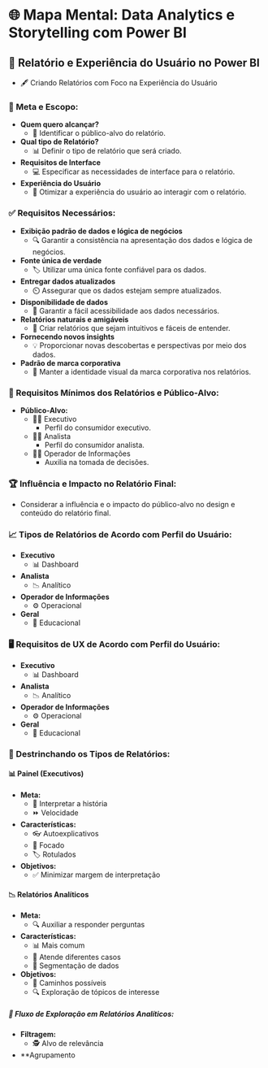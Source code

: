 # 🌐 Mapa Mental: Data Analytics e Storytelling com Power BI

## 📝 Relatório e Experiência do Usuário no Power BI
- 🖋️ Criando Relatórios com Foco na Experiência do Usuário

### 🎯 Meta e Escopo:
- **Quem quero alcançar?**
  - 🎯 Identificar o público-alvo do relatório.
- **Qual tipo de Relatório?**
  - 📊 Definir o tipo de relatório que será criado.
- **Requisitos de Interface**
  - 💻 Especificar as necessidades de interface para o relatório.
- **Experiência do Usuário**
  - 🌟 Otimizar a experiência do usuário ao interagir com o relatório.

### ✅ Requisitos Necessários:
- **Exibição padrão de dados e lógica de negócios**
  - 🔍 Garantir a consistência na apresentação dos dados e lógica de negócios.
- **Fonte única de verdade**
  - 🏷️ Utilizar uma única fonte confiável para os dados.
- **Entregar dados atualizados**
  - ⏲️ Assegurar que os dados estejam sempre atualizados.
- **Disponibilidade de dados**
  - 📂 Garantir a fácil acessibilidade aos dados necessários.
- **Relatórios naturais e amigáveis**
  - 🤝 Criar relatórios que sejam intuitivos e fáceis de entender.
- **Fornecendo novos insights**
  - 💡 Proporcionar novas descobertas e perspectivas por meio dos dados.
- **Padrão de marca corporativa**
  - 🎨 Manter a identidade visual da marca corporativa nos relatórios.

### 👥 Requisitos Mínimos dos Relatórios e Público-Alvo:
- **Público-Alvo:**
  - 🧑‍💼 Executivo
    - Perfil do consumidor executivo.
  - 👨‍🔬 Analista
    - Perfil do consumidor analista.
  - 🧑‍💻 Operador de Informações
    - Auxilia na tomada de decisões.

### 🏆 Influência e Impacto no Relatório Final:
- Considerar a influência e o impacto do público-alvo no design e conteúdo do relatório final.

### 📈 Tipos de Relatórios de Acordo com Perfil do Usuário:
- **Executivo**
  - 📊 Dashboard
- **Analista**
  - 📉 Analítico
- **Operador de Informações**
  - ⚙️ Operacional
- **Geral**
  - 🏫 Educacional

### 🖥️ Requisitos de UX de Acordo com Perfil do Usuário:
- **Executivo**
  - 📊 Dashboard
- **Analista**
  - 📉 Analítico
- **Operador de Informações**
  - ⚙️ Operacional
- **Geral**
  - 🏫 Educacional

### 🧩 Destrinchando os Tipos de Relatórios:

#### 📊 Painel (Executivos)
- **Meta:**
  - 🧩 Interpretar a história
  - ⏩ Velocidade
- **Características:**
  - 👓 Autoexplicativos
  - 🎯 Focado
  - 🏷️ Rotulados
- **Objetivos:**
  - ✅ Minimizar margem de interpretação

#### 📉 Relatórios Analíticos
- **Meta:**
  - 🔍 Auxiliar a responder perguntas
- **Características:**
  - 📊 Mais comum
  - 📂 Atende diferentes casos
  - 🧩 Segmentação de dados
- **Objetivos:**
  - 🌟 Caminhos possíveis
  - 🔍 Exploração de tópicos de interesse

##### 🔄 Fluxo de Exploração em Relatórios Analíticos:
- **Filtragem:**
  - 🕵️ Alvo de relevância
- **Agrupamento